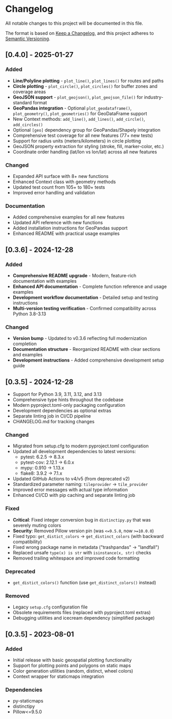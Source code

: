 # Changelog

All notable changes to this project will be documented in this file.

The format is based on [Keep a Changelog](https://keepachangelog.com/en/1.0.0/),
and this project adheres to [Semantic Versioning](https://semver.org/spec/v2.0.0.html).

## [0.4.0] - 2025-01-27

### Added
- **Line/Polyline plotting** - `plot_line()`, `plot_lines()` for routes and paths
- **Circle plotting** - `plot_circle()`, `plot_circles()` for buffer zones and coverage areas
- **GeoJSON support** - `plot_geojson()`, `plot_geojson_file()` for industry-standard format
- **GeoPandas integration** - Optional `plot_geodataframe()`, `plot_geometry()`, `plot_geometries()` for GeoDataFrame support
- New Context methods: `add_line()`, `add_lines()`, `add_circle()`, `add_circles()`
- Optional `[geo]` dependency group for GeoPandas/Shapely integration
- Comprehensive test coverage for all new features (77+ new tests)
- Support for radius units (meters/kilometers) in circle plotting
- GeoJSON property extraction for styling (stroke, fill, marker-color, etc.)
- Coordinate order handling (lat/lon vs lon/lat) across all new features

### Changed
- Expanded API surface with 8+ new functions
- Enhanced Context class with geometry methods
- Updated test count from 105+ to 180+ tests
- Improved error handling and validation

### Documentation
- Added comprehensive examples for all new features
- Updated API reference with new functions
- Added installation instructions for GeoPandas support
- Enhanced README with practical usage examples

## [0.3.6] - 2024-12-28

### Added
- **Comprehensive README upgrade** - Modern, feature-rich documentation with examples
- **Enhanced API documentation** - Complete function reference and usage examples
- **Development workflow documentation** - Detailed setup and testing instructions
- **Multi-version testing verification** - Confirmed compatibility across Python 3.8-3.13

### Changed
- **Version bump** - Updated to v0.3.6 reflecting full modernization completion
- **Documentation structure** - Reorganized README with clear sections and examples
- **Development instructions** - Added comprehensive development setup guide

## [0.3.5] - 2024-12-28
- Support for Python 3.9, 3.11, 3.12, and 3.13
- Comprehensive type hints throughout the codebase
- Modern pyproject.toml-only packaging configuration
- Development dependencies as optional extras
- Separate linting job in CI/CD pipeline
- CHANGELOG.md for tracking changes

### Changed
- Migrated from setup.cfg to modern pyproject.toml configuration
- Updated all development dependencies to latest versions:
  - pytest: 6.2.5 → 8.3.x
  - pytest-cov: 2.12.1 → 6.0.x
  - mypy: 0.910 → 1.13.x
  - flake8: 3.9.2 → 7.1.x
- Updated GitHub Actions to v4/v5 (from deprecated v2)
- Standardized parameter naming: `tileprovider` → `tile_provider`
- Improved error messages with actual type information
- Enhanced CI/CD with pip caching and separate linting job

### Fixed
- **Critical**: Fixed integer conversion bug in `distinctipy.py` that was severely muting colors
- **Security**: Removed Pillow version pin (was `<=9.5.0`, now `>=10.0.0`)
- Fixed typo: `get_distict_colors` → `get_distinct_colors` (with backward compatibility)
- Fixed wrong package name in metadata ("trashpandas" → "landfall")
- Replaced unsafe `type(x) is str` with `isinstance(x, str)` checks
- Removed trailing whitespace and improved code formatting

### Deprecated
- `get_distict_colors()` function (use `get_distinct_colors()` instead)

### Removed
- Legacy `setup.cfg` configuration file
- Obsolete requirements files (replaced with pyproject.toml extras)
- Debugging utilities and icecream dependency (simplified package)

## [0.3.5] - 2023-08-01

### Added
- Initial release with basic geospatial plotting functionality
- Support for plotting points and polygons on static maps
- Color generation utilities (random, distinct, wheel colors)
- Context wrapper for staticmaps integration

### Dependencies
- py-staticmaps
- distinctipy
- Pillow<=9.5.0
